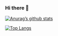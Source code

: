 ### Hi there 👋

[![Anurag’s github stats](https://github-readme-stats.vercel.app/api?username=gusbikos)](https://github.com/gusbikos)

[![Top Langs](https://github-readme-stats.vercel.app/api/top-langs/?username=gusbikos&layout=compact)](https://github.com/gusbikos)

